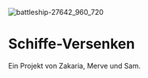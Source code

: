 ![battleship-27642_960_720](https://user-images.githubusercontent.com/66418262/122739725-8a6ed480-d283-11eb-9540-29c1c9c16647.png)
# Schiffe-Versenken
Ein Projekt von Zakaria, Merve und Sam.
